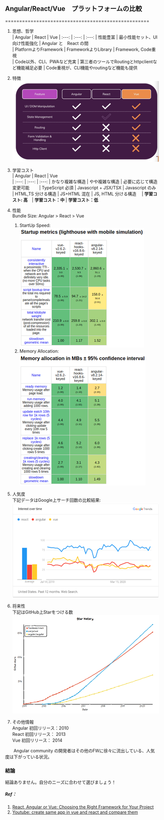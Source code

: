 ## Angular/React/Vue　プラットフォームの比較
===================================================

1. 思想、哲学  
   |  Angular  |  React  |  Vue
   | :---:  | :---:  | :---: 
   |  性能豊富  |  最小性能セット、UI向け性能強化 | Angular と　React の間  
   |  PlatformよりFramework  |  FrameworkよりLibrary  |  Framework, Code重視  
   |  Code以外、CLI、PWAなど充実  |  第三者のツールでRoutingとhttpclientなど機能補足必要  |  Code重視が、CLI機能やroutingなど機能も提供
   
2. 特徴
   ![Feature comparation](sources/performance_comp.jpg)
3. 学習コスト  
   |  Angular  |  React  |  Vue  
   | :---:  | :---:  | :---: 
   | かなり複雑な構造 | やや複雑な構造  |  必要に応じて構造変更可能　　
   | TypeScript 必須 | Javascript + JSX/TSX | Javascript のみ　　
   | HTML,TS 分ける構造  | JS+HTML 混在  |  JS, HTML 分ける構造　
   | **学習コスト: 高**　| **学習コスト：中** | **学習コスト：低**

4. 性能  
   Bundle Size: Angular > React > Vue  
   1. StartUp Speed:  
   ![Startupスピード](sources/startup_metrics.png)
   1. Memory Allocation:  
   ![Memory Allocation](sources/memory_allocation.png)
5. 人気度  
   下記データはGoogle上サーチ回数の比較結果:
   ![google search result](sources/framework_trends.png)
6. 将来性  
   下記はGitHub上Starをつける数  
   ![github star history](sources/frameworks_star_history.png)
7. その他情報  
   Angular 初回リリース：2010   
   React 初回リリース： 2013  
   Vue 初回リリース： 2014  

　　Angular community の開発者はその他のFWに徐々に流出している、人気度は下がっている状況。
     
   

### 結論

結論ありません。自分のニーズに合わせて選びましょう！

##### Ref：
 
1. [React, Angular or Vue: Choosing the Right Framework for Your Project](https://leanylabs.com/blog/react-angular-vue/)
2. [Youtube: create same app in vue and react and compare them](https://medium.com/javascript-in-plain-english/i-created-the-exact-same-app-in-react-and-vue-here-are-the-differences-e9a1ae8077fd)

